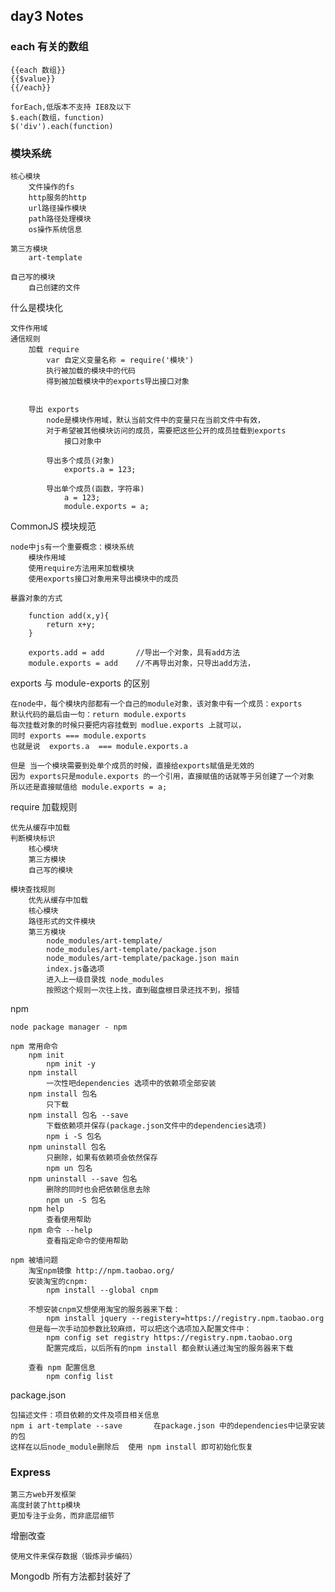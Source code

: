 ## day3 Notes

### each 有关的数组
	
	{{each 数组}}
	{{$value}}
	{{/each}}
	
	forEach,低版本不支持 IE8及以下
	$.each(数组，function)
	$('div').each(function)


### 模块系统
	
	核心模块
		文件操作的fs
		http服务的http
		url路径操作模块
		path路径处理模块
		os操作系统信息
		
	第三方模块
		art-template
	
	自己写的模块
		自己创建的文件
		
什么是模块化
	
	文件作用域
	通信规则
		加载 require
			var 自定义变量名称 = require('模块')
			执行被加载的模块中的代码
			得到被加载模块中的exports导出接口对象
			
			
		导出 exports
			node是模块作用域，默认当前文件中的变量只在当前文件中有效，
			对于希望被其他模块访问的成员，需要把这些公开的成员挂载到exports
				接口对象中
			
			导出多个成员(对象)
				exports.a = 123;
				
			导出单个成员(函数，字符串)
				a = 123;
				module.exports = a;


				
CommonJS 模块规范
	
	node中js有一个重要概念：模块系统
		模块作用域
		使用require方法用来加载模块
		使用exports接口对象用来导出模块中的成员
	
	暴露对象的方式
		
		function add(x,y){
			return x+y;
		}
		
		exports.add = add		//导出一个对象，具有add方法
		module.exports = add	//不再导出对象，只导出add方法，

exports 与 module-exports 的区别
	
	在node中，每个模块内部都有一个自己的module对象，该对象中有一个成员：exports
	默认代码的最后由一句：return module.exports
	每次挂载对象的时候只要把内容挂载到 modlue.exports 上就可以，
	同时 exports === module.exports
	也就是说  exports.a  === module.exports.a
	
	但是 当一个模块需要到处单个成员的时候，直接给exports赋值是无效的
	因为 exports只是module.exports 的一个引用，直接赋值的话就等于另创建了一个对象
	所以还是直接赋值给 module.exports = a;

require 加载规则
	
	优先从缓存中加载		
	判断模块标识
		核心模块
		第三方模块
		自己写的模块
	
	模块查找规则
		优先从缓存中加载
		核心模块
		路径形式的文件模块
		第三方模块
			node_modules/art-template/
			node_modules/art-template/package.json
			node_modules/art-template/package.json main
			index.js备选项
			进入上一级目录找 node_modules
			按照这个规则一次往上找，直到磁盘根目录还找不到，报错
	
	
npm
	
	node package manager - npm
	
	npm 常用命令
		npm init
			npm init -y
		npm install
			一次性吧dependencies 选项中的依赖项全部安装
		npm install 包名
			只下载
		npm install 包名 --save
			下载依赖项并保存(package.json文件中的dependencies选项)
			npm i -S 包名
		npm uninstall 包名
			只删除，如果有依赖项会依然保存
			npm un 包名
		npm uninstall --save 包名
			删除的同时也会把依赖信息去除
			npm un -S 包名
		npm help 
			查看使用帮助
		npm 命令 --help
			查看指定命令的使用帮助

	npm 被墙问题
		淘宝npm镜像 http://npm.taobao.org/
		安装淘宝的cnpm:
			npm install --global cnpm
		
		不想安装cnpm又想使用淘宝的服务器来下载：
			npm install jquery --registery=https://registry.npm.taobao.org
		但是每一次手动加参数比较麻烦，可以把这个选项加入配置文件中：
			npm config set registry https://registry.npm.taobao.org
			配置完成后，以后所有的npm install 都会默认通过淘宝的服务器来下载
			
		查看 npm 配置信息
			npm config list
		
package.json
	
	包描述文件：项目依赖的文件及项目相关信息
	npm i art-template --save		在package.json 中的dependencies中记录安装的包
	这样在以后node_module删除后  使用 npm install 即可初始化恢复 

### Express
	
	第三方web开发框架
	高度封装了http模块
	更加专注于业务，而非底层细节

增删改查
	
	使用文件来保存数据（锻炼异步编码）
Mongodb
	所有方法都封装好了
